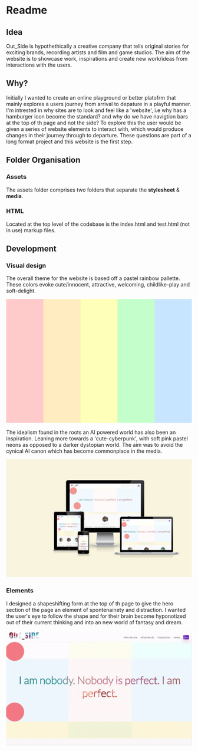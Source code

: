 # Readme

## Idea

Out_Side is hypothethically a creative company that tells original stories for exciting brands, recording artists and film and game studios.
The aim of the website is to showcase work, inspirations and create new work/ideas from interactions with the users.

## Why?
Initially I wanted to create an online playground or better platofrm that mainly explores a users journey from arrival to depature in a playful manner. I'm intrested in why sites are to look and feel like a 'website', i.e why has a hamburger icon become the standard? and why do we have navigtion bars at the top of th page and not the side? To explore this the user would be given a series of website elements to interact with, which would produce changes in their journey through to departure. 
These questions are part of a long format project and this website is the first step.

## Folder Organisation

### Assets
The assets folder comprises two folders that separate the **stylesheet** & **media**.

### HTML
Located at the top level of the codebase is the index.html and test.html (not in use) markup files.


## Development

### Visual design

The overall theme for the website is based off a pastel rainbow pallette. These colors evoke cute/innocent, attractive, welcoming, childlike-play and soft-delight.

![patel_thematic_colour_scheme](https://github.com/m-u-r-r-a-y/ci-project1/blob/main/docs/rainybow.png)

The idealism found in the roots an AI powered world has also been an inspiration. Leaning more towards a 'cute-cyberpunk', with soft pink pastel neons as opposed to a darker dystopian world. The aim was to avoid the cynical AI canon which has become commonplace in the media.

![screenshot 1 ](https://github.com/m-u-r-r-a-y/ci-project1/blob/main/docs/Screenshot%202024-03-28%20at%2015.48.54.png)

### Elements

I designed a shapeshifting form at the top of th page to give the hero section of the page an element of spontenainety and distraction. I wanted the user's eye to 
follow the shape and for their brain become hyponotized out of their current thinking and into an new world of fantasy and dream.

![screenshot 2 ](https://github.com/m-u-r-r-a-y/ci-project1/blob/main/docs/ScreenRecording2024-04-01at17.27.32-ezgif.com-optimize.gif) 




